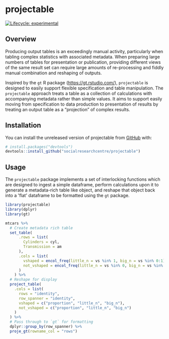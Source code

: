 
# projectable

<!-- badges: start -->
[![Lifecycle: experimental](https://img.shields.io/badge/lifecycle-experimental-orange.svg)](https://www.tidyverse.org/lifecycle/#experimental)
<!-- badges: end -->

## Overview

Producing output tables is an exceedingly manual activity, particularly when
tabling complex statistics with associated metadata. When preparing large
numbers of tables for presentation or publication, providing different views of
the same result set can require large amounts of re-processing and fiddly manual
combination and reshaping of outputs.

Inspired by the `gt` R package (https://gt.rstudio.com/), `projectable` is
designed to easily support flexible specification and table manipulation. The
`projectable` approach treats a table as a collection of calculations with
accompanying metadata rather than simple values. It aims to support easily
moving from specification to data production to presentation of results by
treating an output table as a “projection” of complex results.

## Installation

You can install the unreleased version of projectable from
[GitHub](https://github.com/) with:

``` r
# install.packages("devtools")
devtools::install_github("socialresearchcentre/projectable")
```

## Usage

The `projectable` package implements a set of interlocking functions which are
designed to ingest a simple dataframe, perform calculations upon it to 
generate a metadata-rich table like object, and reshape that object back into
a 'flat' dataframe to be formatted using the `gt` package.

``` r
library(projectable)
library(dplyr)
library(gt)

mtcars %>% 
  # Create metadata rich table
  set_table(
      .rows = list(
        Cylinders = cyl,
        Transmission = am
      ),
      .cols = list(
        vshaped = encol_freq(little_n = vs %in% 1, big_n = vs %in% 0:1),
        not_vshaped = encol_freq(little_n = vs %in% 0, big_n = vs %in% 0:1)
      )
    ) %>% 
  # Reshape for display 
  project_table(
    .cols = list(
      rows = "identity",
      row_spanner = "identity",
      vshaped = c("proportion", "little_n", "big_n"),
      not_vshaped = c("proportion", "little_n", "big_n")
    )
  ) %>% 
  # Pass through to `gt` for formatting
  dplyr::group_by(row_spanner) %>% 
  proje_gt(rowname_col = "rows")
  
```

